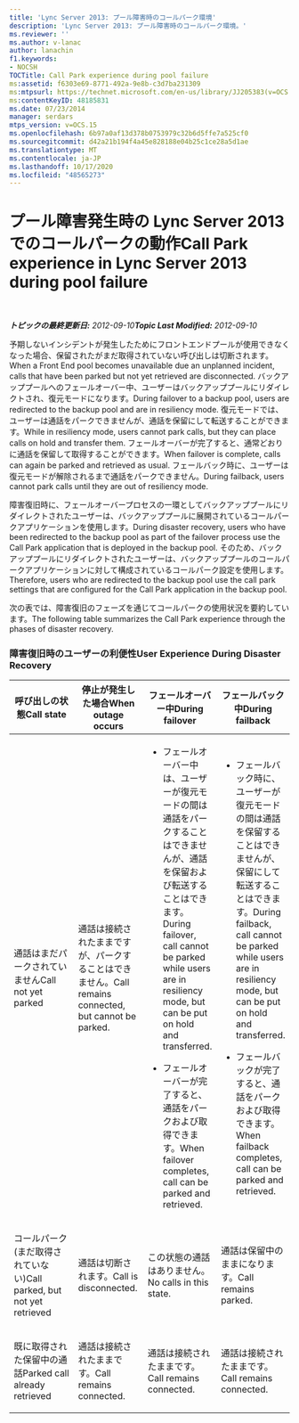 ```yaml
---
title: 'Lync Server 2013: プール障害時のコールパーク環境'
description: 'Lync Server 2013: プール障害時のコールパーク環境。'
ms.reviewer: ''
ms.author: v-lanac
author: lanachin
f1.keywords:
- NOCSH
TOCTitle: Call Park experience during pool failure
ms:assetid: f6303e69-8771-492a-9e8b-c3d7ba231309
ms:mtpsurl: https://technet.microsoft.com/en-us/library/JJ205383(v=OCS.15)
ms:contentKeyID: 48185831
ms.date: 07/23/2014
manager: serdars
mtps_version: v=OCS.15
ms.openlocfilehash: 6b97a0af13d378b0753979c32b6d5ffe7a525cf0
ms.sourcegitcommit: d42a21b194f4a45e828188e04b25c1ce28a5d1ae
ms.translationtype: MT
ms.contentlocale: ja-JP
ms.lasthandoff: 10/17/2020
ms.locfileid: "48565273"
---
```

# <a name="call-park-experience-in-lync-server-2013-during-pool-failure"></a><span data-ttu-id="7ec7e-103">プール障害発生時の Lync Server 2013 でのコールパークの動作</span><span class="sxs-lookup"><span data-stu-id="7ec7e-103">Call Park experience in Lync Server 2013 during pool failure</span></span>

<div data-xmlns="http://www.w3.org/1999/xhtml">

<div class="topic" data-xmlns="http://www.w3.org/1999/xhtml" data-msxsl="urn:schemas-microsoft-com:xslt" data-cs="https://msdn.microsoft.com/">

<div data-asp="https://msdn2.microsoft.com/asp">



</div>

<div id="mainSection">

<div id="mainBody">

<span> </span>

<span data-ttu-id="7ec7e-104">_**トピックの最終更新日:** 2012-09-10_</span><span class="sxs-lookup"><span data-stu-id="7ec7e-104">_**Topic Last Modified:** 2012-09-10_</span></span>

<span data-ttu-id="7ec7e-105">予期しないインシデントが発生したためにフロントエンドプールが使用できなくなった場合、保留されたがまだ取得されていない呼び出しは切断されます。</span><span class="sxs-lookup"><span data-stu-id="7ec7e-105">When a Front End pool becomes unavailable due an unplanned incident, calls that have been parked but not yet retrieved are disconnected.</span></span> <span data-ttu-id="7ec7e-106">バックアッププールへのフェールオーバー中、ユーザーはバックアッププールにリダイレクトされ、復元モードになります。</span><span class="sxs-lookup"><span data-stu-id="7ec7e-106">During failover to a backup pool, users are redirected to the backup pool and are in resiliency mode.</span></span> <span data-ttu-id="7ec7e-107">復元モードでは、ユーザーは通話をパークできませんが、通話を保留にして転送することができます。</span><span class="sxs-lookup"><span data-stu-id="7ec7e-107">While in resiliency mode, users cannot park calls, but they can place calls on hold and transfer them.</span></span> <span data-ttu-id="7ec7e-108">フェールオーバーが完了すると、通常どおりに通話を保留して取得することができます。</span><span class="sxs-lookup"><span data-stu-id="7ec7e-108">When failover is complete, calls can again be parked and retrieved as usual.</span></span> <span data-ttu-id="7ec7e-109">フェールバック時に、ユーザーは復元モードが解除されるまで通話をパークできません。</span><span class="sxs-lookup"><span data-stu-id="7ec7e-109">During failback, users cannot park calls until they are out of resiliency mode.</span></span>

<span data-ttu-id="7ec7e-110">障害復旧時に、フェールオーバープロセスの一環としてバックアッププールにリダイレクトされたユーザーは、バックアッププールに展開されているコールパークアプリケーションを使用します。</span><span class="sxs-lookup"><span data-stu-id="7ec7e-110">During disaster recovery, users who have been redirected to the backup pool as part of the failover process use the Call Park application that is deployed in the backup pool.</span></span> <span data-ttu-id="7ec7e-111">そのため、バックアッププールにリダイレクトされたユーザーは、バックアッププールのコールパークアプリケーションに対して構成されているコールパーク設定を使用します。</span><span class="sxs-lookup"><span data-stu-id="7ec7e-111">Therefore, users who are redirected to the backup pool use the call park settings that are configured for the Call Park application in the backup pool.</span></span>

<span data-ttu-id="7ec7e-112">次の表では、障害復旧のフェーズを通じてコールパークの使用状況を要約しています。</span><span class="sxs-lookup"><span data-stu-id="7ec7e-112">The following table summarizes the Call Park experience through the phases of disaster recovery.</span></span>

### <a name="user-experience-during-disaster-recovery"></a><span data-ttu-id="7ec7e-113">障害復旧時のユーザーの利便性</span><span class="sxs-lookup"><span data-stu-id="7ec7e-113">User Experience During Disaster Recovery</span></span>

<table>
<colgroup>
<col style="width: 25%" />
<col style="width: 25%" />
<col style="width: 25%" />
<col style="width: 25%" />
</colgroup>
<thead>
<tr class="header">
<th><span data-ttu-id="7ec7e-114">呼び出しの状態</span><span class="sxs-lookup"><span data-stu-id="7ec7e-114">Call state</span></span></th>
<th><span data-ttu-id="7ec7e-115">停止が発生した場合</span><span class="sxs-lookup"><span data-stu-id="7ec7e-115">When outage occurs</span></span></th>
<th><span data-ttu-id="7ec7e-116">フェールオーバー中</span><span class="sxs-lookup"><span data-stu-id="7ec7e-116">During failover</span></span></th>
<th><span data-ttu-id="7ec7e-117">フェールバック中</span><span class="sxs-lookup"><span data-stu-id="7ec7e-117">During failback</span></span></th>
</tr>
</thead>
<tbody>
<tr class="odd">
<td><p><span data-ttu-id="7ec7e-118">通話はまだパークされていません</span><span class="sxs-lookup"><span data-stu-id="7ec7e-118">Call not yet parked</span></span></p></td>
<td><p><span data-ttu-id="7ec7e-119">通話は接続されたままですが、パークすることはできません。</span><span class="sxs-lookup"><span data-stu-id="7ec7e-119">Call remains connected, but cannot be parked.</span></span></p></td>
<td><ul>
<li><p><span data-ttu-id="7ec7e-120">フェールオーバー中は、ユーザーが復元モードの間は通話をパークすることはできませんが、通話を保留および転送することはできます。</span><span class="sxs-lookup"><span data-stu-id="7ec7e-120">During failover, call cannot be parked while users are in resiliency mode, but can be put on hold and transferred.</span></span></p></li>
<li><p><span data-ttu-id="7ec7e-121">フェールオーバーが完了すると、通話をパークおよび取得できます。</span><span class="sxs-lookup"><span data-stu-id="7ec7e-121">When failover completes, call can be parked and retrieved.</span></span></p></li>
</ul></td>
<td><ul>
<li><p><span data-ttu-id="7ec7e-122">フェールバック時に、ユーザーが復元モードの間は通話を保留することはできませんが、保留にして転送することはできます。</span><span class="sxs-lookup"><span data-stu-id="7ec7e-122">During failback, call cannot be parked while users are in resiliency mode, but can be put on hold and transferred.</span></span></p></li>
<li><p><span data-ttu-id="7ec7e-123">フェールバックが完了すると、通話をパークおよび取得できます。</span><span class="sxs-lookup"><span data-stu-id="7ec7e-123">When failback completes, call can be parked and retrieved.</span></span></p></li>
</ul></td>
</tr>
<tr class="even">
<td><p><span data-ttu-id="7ec7e-124">コールパーク (まだ取得されていない)</span><span class="sxs-lookup"><span data-stu-id="7ec7e-124">Call parked, but not yet retrieved</span></span></p></td>
<td><p><span data-ttu-id="7ec7e-125">通話は切断されます。</span><span class="sxs-lookup"><span data-stu-id="7ec7e-125">Call is disconnected.</span></span></p></td>
<td><p><span data-ttu-id="7ec7e-126">この状態の通話はありません。</span><span class="sxs-lookup"><span data-stu-id="7ec7e-126">No calls in this state.</span></span></p></td>
<td><p><span data-ttu-id="7ec7e-127">通話は保留中のままになります。</span><span class="sxs-lookup"><span data-stu-id="7ec7e-127">Call remains parked.</span></span></p></td>
</tr>
<tr class="odd">
<td><p><span data-ttu-id="7ec7e-128">既に取得された保留中の通話</span><span class="sxs-lookup"><span data-stu-id="7ec7e-128">Parked call already retrieved</span></span></p></td>
<td><p><span data-ttu-id="7ec7e-129">通話は接続されたままです。</span><span class="sxs-lookup"><span data-stu-id="7ec7e-129">Call remains connected.</span></span></p></td>
<td><p><span data-ttu-id="7ec7e-130">通話は接続されたままです。</span><span class="sxs-lookup"><span data-stu-id="7ec7e-130">Call remains connected.</span></span></p></td>
<td><p><span data-ttu-id="7ec7e-131">通話は接続されたままです。</span><span class="sxs-lookup"><span data-stu-id="7ec7e-131">Call remains connected.</span></span></p></td>
</tr>
</tbody>
</table>


</div>

<span> </span>

</div>

</div>

</div>

